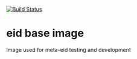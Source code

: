 [![Build Status](https://travis-ci.org/manut/docker-eid-base.svg?branch=master)](https://travis-ci.org/manut/docker-eid-base)

eid base image
==============

Image used for meta-eid testing and development
